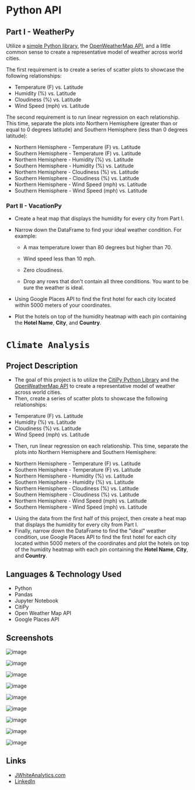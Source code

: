 # Python API

## Part I - WeatherPy

Utilize a [simple Python library](https://pypi.python.org/pypi/citipy), the [OpenWeatherMap API](https://openweathermap.org/api), and a little common sense to create a representative model of weather across world cities.

The first requirement is to create a series of scatter plots to showcase the following relationships:

* Temperature (F) vs. Latitude
* Humidity (%) vs. Latitude
* Cloudiness (%) vs. Latitude
* Wind Speed (mph) vs. Latitude

The second requirement is to run linear regression on each relationship. This time, separate the plots into Northern Hemisphere (greater than or equal to 0 degrees latitude) and Southern Hemisphere (less than 0 degrees latitude):

* Northern Hemisphere - Temperature (F) vs. Latitude
* Southern Hemisphere - Temperature (F) vs. Latitude
* Northern Hemisphere - Humidity (%) vs. Latitude
* Southern Hemisphere - Humidity (%) vs. Latitude
* Northern Hemisphere - Cloudiness (%) vs. Latitude
* Southern Hemisphere - Cloudiness (%) vs. Latitude
* Northern Hemisphere - Wind Speed (mph) vs. Latitude
* Southern Hemisphere - Wind Speed (mph) vs. Latitude

### Part II - VacationPy

* Create a heat map that displays the humidity for every city from Part I.

* Narrow down the DataFrame to find your ideal weather condition. For example:

  * A max temperature lower than 80 degrees but higher than 70.

  * Wind speed less than 10 mph.

  * Zero cloudiness.

  * Drop any rows that don't contain all three conditions. You want to be sure the weather is ideal.

* Using Google Places API to find the first hotel for each city located within 5000 meters of your coordinates.

* Plot the hotels on top of the humidity heatmap with each pin containing the **Hotel Name**, **City**, and **Country**.

# `Climate Analysis`

## Project Description

-  The goal of this project is to utilize the [CitiPy Python Library](https://pypi.python.org/pypi/citipy) and the [OpenWeatherMap API](https://openweathermap.org/api) to create a representative model of weather across world cities.
- Then, create a series of scatter plots to showcase the following relationships:
* Temperature (F) vs. Latitude
* Humidity (%) vs. Latitude
* Cloudiness (%) vs. Latitude
* Wind Speed (mph) vs. Latitude
- Then, run linear regression on each relationship. This time, separate the plots into Northern Hemisphere and Southern Hemisphere:
* Northern Hemisphere - Temperature (F) vs. Latitude
* Southern Hemisphere - Temperature (F) vs. Latitude
* Northern Hemisphere - Humidity (%) vs. Latitude
* Southern Hemisphere - Humidity (%) vs. Latitude
* Northern Hemisphere - Cloudiness (%) vs. Latitude
* Southern Hemisphere - Cloudiness (%) vs. Latitude
* Northern Hemisphere - Wind Speed (mph) vs. Latitude
* Southern Hemisphere - Wind Speed (mph) vs. Latitude
- Using the data from the first half of this project, then create a heat map that displays the humidity for every city from Part I.
- Finally, narrow down the DataFrame to find the "ideal" weather condition, use Google Places API to find the first hotel for each city located within 5000 meters of the coordinates and plot the hotels on top of the humidity heatmap with each pin containing the **Hotel Name**, **City**, and **Country**.


## Languages & Technology Used

- Python
- Pandas
- Jupyter Notebook
- CitiPy
- Open Weather Map API
- Google Places API

## Screenshots
![image](/Images/Hotel_Map.png)

![image](/Images/latitude_vs_cloudiness.png)

![image](/Images/latitude_vs_humidity.png)

![image](/Images/latitude_vs_temp.png)

![image](/Images/latitude_vs_windspeed.png)

![image](/Images/northern_cloudiness_latitude.png)

![image](/Images/northern_humidity_latitude.png)

![image](/Images/northern_temp_latitude.png)

![image](/Images/northern_windspeed_latitude.png)

## Links
- [JWhiteAnalytics.com](https://jwhiteanalytics.com)
- [LinkedIn](https://www.linkedin.com/in/jimmywhite1987)
